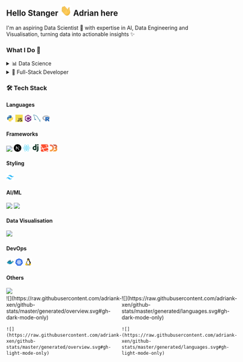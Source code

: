 ## Hello Stanger <img src="https://raw.githubusercontent.com/ABSphreak/ABSphreak/master/gifs/Hi.gif" width="30px"> Adrian here

I'm an aspiring Data Scientist 🚀 with expertise in AI, Data Engineering and Visualisation, turning data into actionable insights ✨

<!--
**adriank-xen/adriank-xen** is a ✨ _special_ ✨ repository because its `README.md` (this file) appears on your GitHub profile.

Here are some ideas to get you started:

- 🔭 I’m currently working on ...
- 🌱 I’m currently learning ...
- 👯 I’m looking to collaborate on ...
- 🤔 I’m looking for help with ...
- 💬 Ask me about ...
- 📫 How to reach me: ...
- 😄 Pronouns: ...
- ⚡ Fun fact: ...
-->

### What I Do 💼
<details>
<summary>📊 Data Science</summary>
- Fraud risk prediction with financial data 💰
- Machine learning model for disease outbreak prediction [(Qmed Nora)](https://healthtechasia.co/made-in-malaysia-qmed-asia-keeps-it-local-with-generative-ai-solutions/) 🦠
- Patient data analytics 
- Healthcare process optimisation through vital signs monitoring integration over HL7 protocol 💉
</details>

<details>
<summary>🤖 Full-Stack Developer</summary>
- Data Visualisation platform for queue performance
- Built an e-onboarding platform [(PPSY E-onboarding Platform)](https://github.com/adriank-xen/PPSY-E-Onboarding-FYP)
- Create a data visualisation website with D3 for analysing brain drain in South East Asia [migration-dv](https://github.com/adriank-xen/migration-dv)
</details>

### 🛠️ Tech Stack

#### Languages
<img src="https://raw.githubusercontent.com/devicons/devicon/master/icons/python/python-original.svg" width="20"/> <img src="https://raw.githubusercontent.com/devicons/devicon/master/icons/javascript/javascript-original.svg" width="20"/> <img src="https://raw.githubusercontent.com/devicons/devicon/master/icons/csharp/csharp-original.svg" width="20"/>
<img src="https://raw.githubusercontent.com/devicons/devicon/master/icons/mysql/mysql-original.svg" width="20"/> <img src="https://raw.githubusercontent.com/devicons/devicon/master/icons/r/r-original.svg" width="20"/>


#### Frameworks 
<img src="https://fastapi.tiangolo.com/img/logo-margin/logo-teal.png" width="20"/> <img src="https://raw.githubusercontent.com/devicons/devicon/master/icons/nextjs/nextjs-original.svg" width="20"/> <img src="https://raw.githubusercontent.com/devicons/devicon/master/icons/react/react-original.svg" width="20"/> <img src="https://raw.githubusercontent.com/devicons/devicon/master/icons/django/django-plain.svg" width="20"/> <img src="https://raw.githubusercontent.com/devicons/devicon/master/icons/laravel/laravel-plain.svg" width="20"/> <img src="https://raw.githubusercontent.com/devicons/devicon/master/icons/d3js/d3js-original.svg" width="20"/>

#### Styling
<img src="https://raw.githubusercontent.com/devicons/devicon/master/icons/tailwindcss/tailwindcss-plain.svg" width="20"/>

#### AI/ML
<img src="https://www.vectorlogo.zone/logos/pytorch/pytorch-icon.svg" width="20"/> <img src="https://upload.wikimedia.org/wikipedia/commons/0/05/Scikit_learn_logo_small.svg" width="20"/>

#### Data Visualisation
<img src="https://raw.githubusercontent.com/simple-icons/simple-icons/develop/icons/tableau.svg" width="20"/>

#### DevOps
<img src="https://raw.githubusercontent.com/devicons/devicon/master/icons/docker/docker-original.svg" width="20"/> <img src="https://raw.githubusercontent.com/devicons/devicon/master/icons/kubernetes/kubernetes-plain.svg" width="20"/> <img src="https://raw.githubusercontent.com/devicons/devicon/master/icons/linux/linux-original.svg" width="20"/>

#### Others
<img src="https://info.hl7.org/hubfs/HL7_International_tucked-inR-3.png" width="20"/>

<div style="display: flex; justify-content: space-between;">
  <div>
    ![](https://raw.githubusercontent.com/adriank-xen/github-stats/master/generated/overview.svg#gh-dark-mode-only)

    ![](https://raw.githubusercontent.com/adriank-xen/github-stats/master/generated/overview.svg#gh-light-mode-only)
  </div>
  <div>
    ![](https://raw.githubusercontent.com/adriank-xen/github-stats/master/generated/languages.svg#gh-dark-mode-only)
    
    ![](https://raw.githubusercontent.com/adriank-xen/github-stats/master/generated/languages.svg#gh-light-mode-only)
  </div>
</div>